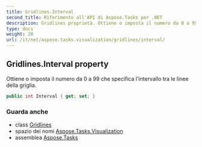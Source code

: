```yaml
---
title: Gridlines.Interval
second_title: Riferimento all'API di Aspose.Tasks per .NET
description: Gridlines proprietà. Ottiene o imposta il numero da 0 a 99 che specifica lintervallo tra le linee della griglia.
type: docs
weight: 20
url: /it/net/aspose.tasks.visualization/gridlines/interval/
---
```

## Gridlines.Interval property

Ottiene o imposta il numero da 0 a 99 che specifica l'intervallo tra le linee della griglia.

```csharp
public int Interval { get; set; }
```

### Guarda anche

* class [Gridlines](../)
* spazio dei nomi [Aspose.Tasks.Visualization](../../gridlines/)
* assemblea [Aspose.Tasks](../../../)


